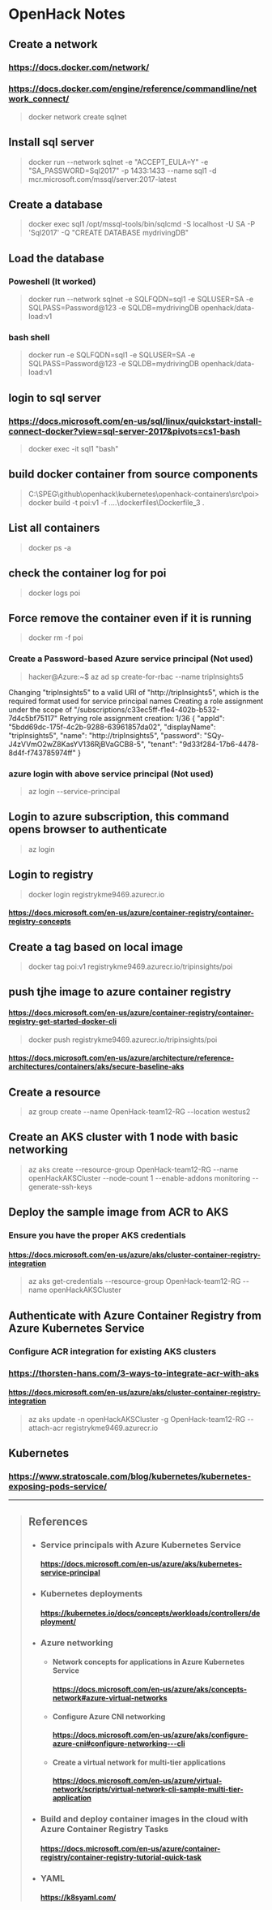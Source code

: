 # OpenHack Notes

## Create a network

### <https://docs.docker.com/network/>

### <https://docs.docker.com/engine/reference/commandline/network_connect/>

> docker network create sqlnet

## Install sql server

> docker run --network sqlnet -e "ACCEPT_EULA=Y" -e "SA_PASSWORD=Sql2017" -p 1433:1433 --name sql1 -d  mcr.microsoft.com/mssql/server:2017-latest

## Create a database

>docker exec sql1 /opt/mssql-tools/bin/sqlcmd -S localhost -U SA -P 'Sql2017' -Q "CREATE DATABASE mydrivingDB"

## Load the database

### Poweshell (It worked)

>docker run --network sqlnet -e SQLFQDN=sql1 -e SQLUSER=SA -e SQLPASS=Password@123 -e SQLDB=mydrivingDB openhack/data-load:v1

### bash shell

>docker run  -e SQLFQDN=sql1 -e SQLUSER=SA -e SQLPASS=Password@123 -e SQLDB=mydrivingDB openhack/data-load:v1

## login to sql server

### <https://docs.microsoft.com/en-us/sql/linux/quickstart-install-connect-docker?view=sql-server-2017&pivots=cs1-bash>

>docker exec -it sql1 "bash"

## build docker container from source components

>C:\SPEG\github\openhack\kubernetes\openhack-containers\src\poi> docker build -t poi:v1 -f ..\..\dockerfiles\Dockerfile_3 .

## List all containers

> docker ps -a

## check the container log for poi

>docker logs poi

## Force remove the container even if it is running

>docker rm -f poi

### Create a Password-based Azure service principal (Not used)

> hacker@Azure:~$ az ad sp create-for-rbac --name tripInsights5

Changing "tripInsights5" to a valid URI of "http://tripInsights5", which is the required format used for service principal names
Creating a role assignment under the scope of "/subscriptions/c33ec5ff-f1e4-402b-b532-7d4c5bf75117"
  Retrying role assignment creation: 1/36
{
  "appId": "5bdd69dc-175f-4c2b-9288-63961857da02",
  "displayName": "tripInsights5",
  "name": "http://tripInsights5",
  "password": "SQy-J4zVVmO2wZ8KasYV136RjBVaGCB8-5",
  "tenant": "9d33f284-17b6-4478-8d4f-f743785974ff"
}

### azure login with above service principal  (Not used)

> az login --service-principal

## Login to azure subscription, this command opens browser to authenticate

> az login

## Login to registry

> docker login registrykme9469.azurecr.io

#### <https://docs.microsoft.com/en-us/azure/container-registry/container-registry-concepts>

## Create a tag based on local image

> docker tag poi:v1 registrykme9469.azurecr.io/tripinsights/poi

## push tjhe image to azure container registry

#### <https://docs.microsoft.com/en-us/azure/container-registry/container-registry-get-started-docker-cli>

> docker push registrykme9469.azurecr.io/tripinsights/poi

#### <https://docs.microsoft.com/en-us/azure/architecture/reference-architectures/containers/aks/secure-baseline-aks>

## Create a resource

> az group create --name OpenHack-team12-RG --location westus2

## Create an AKS cluster with 1 node with basic networking

> az aks create --resource-group OpenHack-team12-RG --name openHackAKSCluster --node-count 1 --enable-addons monitoring --generate-ssh-keys

## Deploy the sample image from ACR to AKS

### Ensure you have the proper AKS credentials

#### <https://docs.microsoft.com/en-us/azure/aks/cluster-container-registry-integration>

> az aks get-credentials --resource-group OpenHack-team12-RG --name openHackAKSCluster

## Authenticate with Azure Container Registry from Azure Kubernetes Service

### Configure ACR integration for existing AKS clusters

### <https://thorsten-hans.com/3-ways-to-integrate-acr-with-aks>

#### <https://docs.microsoft.com/en-us/azure/aks/cluster-container-registry-integration>

>az aks update -n openHackAKSCluster -g OpenHack-team12-RG --attach-acr registrykme9469.azurecr.io

## Kubernetes

### <https://www.stratoscale.com/blog/kubernetes/kubernetes-exposing-pods-service/>



***

> ## References
>
> - ### Service principals with Azure Kubernetes Service
>
>   #### <https://docs.microsoft.com/en-us/azure/aks/kubernetes-service-principal>
>
> - ### Kubernetes deployments
>
>   #### <https://kubernetes.io/docs/concepts/workloads/controllers/deployment/>
>
> - ### Azure networking
>
>   - #### Network concepts for applications in Azure Kubernetes Service
>
>       #### <https://docs.microsoft.com/en-us/azure/aks/concepts-network#azure-virtual-networks>
>
>   - #### Configure Azure CNI networking
>
>       #### <https://docs.microsoft.com/en-us/azure/aks/configure-azure-cni#configure-networking---cli>
>
>   - #### Create a virtual network for multi-tier applications
>
>       #### <https://docs.microsoft.com/en-us/azure/virtual-network/scripts/virtual-network-cli-sample-multi-tier-application>
>
> - ### Build and deploy container images in the cloud with Azure Container Registry Tasks
>
>   #### <https://docs.microsoft.com/en-us/azure/container-registry/container-registry-tutorial-quick-task>
>
> - ### YAML
>
>   #### <https://k8syaml.com/>
